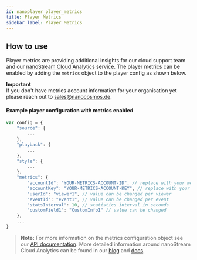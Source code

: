 ```yaml
---
id: nanoplayer_player_metrics
title: Player Metrics
sidebar_label: Player Metrics
---
```


## How to use 

Player metrics are providing additional insights for our cloud support team and our [nanoStream Cloud Analytics](../cloud/analytics) service. The player metrics can be enabled by adding the `metrics` object to the player config as shown below.

**Important** <br>
If you don't have metrics account information for your organisation yet please reach out to [sales@nanocosmos.de](mailto:sales@nanocosmos.de).

#### Example player configuration with metrics enabled

```js
var config = {
    "source": {
        ...
    },
    "playback": {
        ...
    },
    "style": {
        ...
    },
    "metrics": {
        "accountId": "YOUR-METRICS-ACCOUNT-ID", // replace with your metrics account id
        "accountKey": "YOUR-METRICS-ACCOUNT-KEY", // replace with your metrics account key
        "userId": "viewer1", // value can be changed per viewer
        "eventId": "event1", // value can be changed per event
        "statsInterval": 10, // statistics interval in seconds
        "customField1": "CustomInfo1" // value can be changed
    },
    ...
}
```


> **Note:** For more information on the metrics configuration object see our [API documentation](nanoplayer_api/#nanoplayerconfig--codeobjectcode). More detailed information around nanoStream Cloud Analytics can be found in our [blog](https://www.nanocosmos.de/blog/2019/09/nanostream-analytics-get-insights-in-your-nanostream-cloud-service-and-h5live-player-performance/) and [docs](../cloud/analytics).
